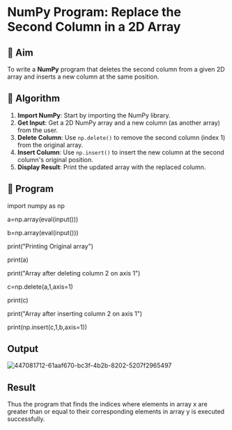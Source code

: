 # NumPy Program: Replace the Second Column in a 2D Array

## 🎯 Aim
To write a **NumPy** program that deletes the second column from a given 2D array and inserts a new column at the same position.

## 🧠 Algorithm
1. **Import NumPy**: Start by importing the NumPy library.
2. **Get Input**: Get a 2D NumPy array and a new column (as another array) from the user.
3. **Delete Column**: Use `np.delete()` to remove the second column (index 1) from the original array.
4. **Insert Column**: Use `np.insert()` to insert the new column at the second column's original position.
5. **Display Result**: Print the updated array with the replaced column.

## 🧾 Program

import numpy as np

a=np.array(eval(input()))

b=np.array(eval(input()))

print("Printing Original array")

print(a)

print("Array after deleting column 2 on axis 1")

c=np.delete(a,1,axis=1)

print(c)

print("Array after inserting column 2 on axis 1")

print(np.insert(c,1,b,axis=1))

## Output

![447081712-61aaf670-bc3f-4b2b-8202-5207f2965497](https://github.com/user-attachments/assets/bce969f4-2ee4-40ef-be23-f96e7f8b167a)


## Result

Thus the program that finds the indices where elements in array x are greater than or equal to their corresponding elements in array y is executed successfully.
